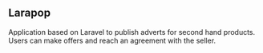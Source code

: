 ## Larapop

Application based on Laravel to publish adverts for second hand products. Users can make offers and reach an agreement with the seller.
